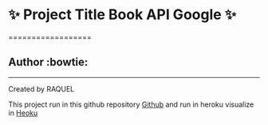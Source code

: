 # :sparkles: Project Title  Book API Google  :sparkles:
==================
## Author :bowtie:
***

Created by  RAQUEL 

This project  run in this github repository [Github](https://github.com/rakeru2006/books-google/)
and run in heroku  visualize in [Heoku](https://murmuring-sierra-46959.herokuapp.com/)



  
